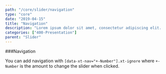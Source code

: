 ```yaml
---
path: "/core/slider/navigation"
type: "core"
date: "2019-04-15"
title: "Navigation"
description: "Lorem ipsum dolor sit amet, consectetur adipiscing elit. Nunc tempus laoreet leo sit amet iaculis."
categories: ["400-Presentation"]
parent: "Slider"
---
```


###Navigation

You can add navigation with `[data-xt-nav="+-Number"].xt-ignore` where `+-Number` is the amount to change the slider when clicked.

<script type="text/plain" class="language-markup">
  <button type="button" class="btn xt-ignore" data-xt-nav="-1" title="Previous slide">
    <span class="icon-xt--chevron-left"></span>
  </button>
  <button type="button" class="btn xt-ignore" data-xt-nav="1" title="Next slide">
    <span class="icon-xt--chevron-right"></span>
  </button>
</script>

<demo>
  <demovanilla src="demos/inline/demos/slider/navigation">
  </demovanilla>
</demo>

